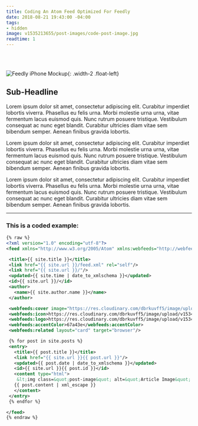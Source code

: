 ```yaml
---
title: Coding An Atom Feed Optimized For Feedly
date: 2018-08-21 19:43:00 -04:00
tags:
- hidden
image: v1535213655/post-images/code-post-image.jpg
readtime: 1
---
```


<br>
<br>

![Feedly iPhone Mockup](https://res.cloudinary.com/dbrkuvff5/image/upload/f_auto,q_auto/c_scale,q_auto:best,w_250/v1535218675/post-images/iphone-feedly-mockup.jpg){: .width-2 .float-left}

## Sub-Headline
Lorem ipsum dolor sit amet, consectetur adipiscing elit. Curabitur imperdiet lobortis viverra. Phasellus eu felis urna. Morbi molestie urna urna, vitae fermentum lacus euismod quis. Nunc rutrum posuere tristique. Vestibulum consequat ac nunc eget blandit. Curabitur ultricies diam vitae sem bibendum semper. Aenean finibus gravida lobortis.

Lorem ipsum dolor sit amet, consectetur adipiscing elit. Curabitur imperdiet lobortis viverra. Phasellus eu felis urna. Morbi molestie urna urna, vitae fermentum lacus euismod quis. Nunc rutrum posuere tristique. Vestibulum consequat ac nunc eget blandit. Curabitur ultricies diam vitae sem bibendum semper. Aenean finibus gravida lobortis.

Lorem ipsum dolor sit amet, consectetur adipiscing elit. Curabitur imperdiet lobortis viverra. Phasellus eu felis urna. Morbi molestie urna urna, vitae fermentum lacus euismod quis. Nunc rutrum posuere tristique. Vestibulum consequat ac nunc eget blandit. Curabitur ultricies diam vitae sem bibendum semper. Aenean finibus gravida lobortis.

<hr>

### This is a coded example:


```xml
{% raw %}
<?xml version="1.0" encoding="utf-8"?>
<feed xmlns="http://www.w3.org/2005/Atom" xmlns:webfeeds="http://webfeeds.org/rss/1.0">

 <title>{{ site.title }}</title>
 <link href="{{ site.url }}/feed.xml" rel="self"/>
 <link href="{{ site.url }}/"/>
 <updated>{{ site.time | date_to_xmlschema }}</updated>
 <id>{{ site.url }}/</id>
 <author>
   <name>{{ site.author.name }}</name>
 </author>

 <webfeeds:cover image="https://res.cloudinary.com/dbrkuvff5/image/upload/v1534161359/post-images/mark-on-product.jpg" />
 <webfeeds:icon>https://res.cloudinary.com/dbrkuvff5/image/upload/v1534497630/assets/favicon-96x96.png</webfeeds:icon>
 <webfeeds:logo>https://res.cloudinary.com/dbrkuvff5/image/upload/v1534707051/assets/logo-reversed.svg</webfeeds:logo>
 <webfeeds:accentColor>67a43e</webfeeds:accentColor>
 <webfeeds:related layout="card" target="browser"/>

 {% for post in site.posts %}
 <entry>
   <title>{{ post.title }}</title>
   <link href="{{ site.url }}{{ post.url }}"/>
   <updated>{{ post.date | date_to_xmlschema }}</updated>
   <id>{{ site.url }}{{ post.id }}</id>
   <content type="html">
   	&lt;img class=&quot;post-image&quot; alt=&quot;Article Image&quot; src=&quot;https://res.cloudinary.com/dbrkuvff5/image/upload/f_auto/c_scale,q_auto:good,w_845/{{ post.image | xml_escape }}&quot;&gt;
   {{ post.content | xml_escape }}
   </content>
 </entry>
 {% endfor %}

</feed>
{% endraw %}
```

